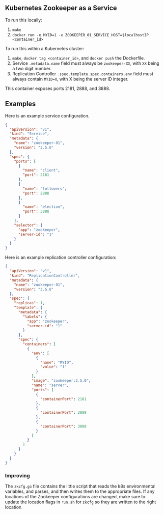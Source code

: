 ## Kubernetes Zookeeper as a Service

To run this locally:

1. `make`
1. `docker run -e MYID=1 -e ZOOKEEPER_01_SERVICE_HOST=$localhostIP <container_id>`

To run this within a Kubernetes cluster:

1. `make`, `docker tag <container_id>`, and `docker push` the Dockerfile.
1. Service `.metadata.name` field must always be `zookeeper-XX`, with `XX` being a two digit number.
1. Replication Controller `.spec.template.spec.containers.env` field must always contain `MYID=X`, with X being the server ID integer.

This container exposes ports 2181, 2888, and 3888.

## Examples

Here is an example service configuration.

```json
{
  "apiVersion": "v1",
  "kind": "Service",
  "metadata": {
    "name": "zookeeper-01",
    "version": "3.5.0"
  },
  "spec": {
    "ports": [
      {
        "name": "client",
        "port": 2181
      },
      {
        "name": "followers",
        "port": 2888
      },
      {
        "name": "election",
        "port": 3888
      }
    ],
    "selector": {
      "app": "zookeeper",
      "server-id": "1"
    }
  }
}
```

Here is an example replication controller configuration:

```json
{
  "apiVersion": "v1",
  "kind": "ReplicationController",
  "metadata": {
    "name": "zookeeper-01",
    "version": "3.5.0"
  },
  "spec": {
    "replicas": 1,
    "template": {
      "metadata": {
        "labels": {
          "app": "zookeeper",
          "server-id": "1"
        }
      },
      "spec": {
        "containers": [
          {
            "env": [
              {
                "name": "MYID",
                "value": "1"
              }
            ],
            "image": "zookeeper:3.5.0",
            "name": "server",
            "ports": [
              {
                "containerPort": 2181
              },
              {
                "containerPort": 2888
              },
              {
                "containerPort": 3888
              }
            ]
          }
        ]
      }
    }
  }
}
```

### Improving

The `zkcfg.go` file contains the little script that reads the k8s environmental variables, and parses, and then writes them to the appropriate files. If any locations of the Zookeeper configurations are changed, make sure to update the location flags in `run.sh` for `zkcfg` so they are written to the right location.
